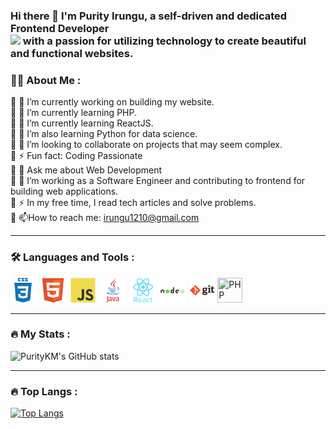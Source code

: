 ### Hi there 👋 I'm Purity Irungu, a self-driven and dedicated Frontend Developer <div><img src="https://media.giphy.com/media/WUlplcMpOCEmTGBtBW/giphy.gif" width="30"> with a passion for utilizing technology to create beautiful and functional websites.<br>
### :woman_technologist: About Me :<div>
📌 🔭 I’m currently working on building my website.<br>
📌 🌱 I’m currently learning PHP.<br>
📌 🌱 I’m currently learning ReactJS.<br>
📌 🌱 I’m also learning Python for data science.<br>
📌 👯 I’m looking to collaborate on projects that may seem complex.<br>
📌 ⚡ Fun fact: Coding Passionate <br>
📌 💬 Ask me about Web Development<br>
📌 :telescope: I’m working as a Software Engineer and contributing to frontend for building web applications.<br>
📌 :zap: In my free time, I read tech articles and solve problems.<br>
📌 :mailbox:How to reach me: irungu1210@gmail.com
  <hr>
  
   ### :hammer_and_wrench: Languages and Tools :
  <div>
    <img src="https://github.com/devicons/devicon/blob/master/icons/css3/css3-plain-wordmark.svg"  title="CSS3" alt="CSS" width="40" height="40"/>&nbsp;
  <img src="https://github.com/devicons/devicon/blob/master/icons/html5/html5-original.svg" title="HTML5" alt="HTML" width="40" height="40"/>&nbsp;
  <img src="https://github.com/devicons/devicon/blob/master/icons/javascript/javascript-original.svg" title="JavaScript" alt="JavaScript" width="40" height="40"/>&nbsp;
  <img src="https://github.com/devicons/devicon/blob/master/icons/java/java-original-wordmark.svg" title="Java" alt="Java" width="40" height="40"/>&nbsp;
  <img src="https://github.com/devicons/devicon/blob/master/icons/react/react-original-wordmark.svg" title="React" alt="React" width="40" height="40"/>&nbsp;
    <img src="https://github.com/devicons/devicon/blob/master/icons/nodejs/nodejs-original-wordmark.svg" title="NodeJS" alt="NodeJS" width="40" height="40"/>&nbsp;
  <img src="https://github.com/devicons/devicon/blob/master/icons/git/git-original-wordmark.svg" title="Git" **alt="Git" width="40" height="40"/>
  <img src="https://github.com/devicons/devicon/blob/master/icons/php/php-original-wordmark.svg" title="PHP" **alt="PHP" width="40" height="40"/>
  </div>

<hr>
  
### :fire: My Stats :
  ![PurityKM's GitHub stats](https://github-readme-stats.vercel.app/api?username=PurityKM&show_icons=true&theme=radical)
    <hr>
### :fire: Top Langs :
  [![Top Langs](https://github-readme-stats.vercel.app/api/top-langs/?username=anuraghazra&hide_progress=true)](https://github.com/anuraghazra/github-readme-stats)
<!--
**PurityKM/PurityKM** is a ✨ _special_ ✨ repository because its `README.md` (this file) appears on your GitHub profile.

Here are some ideas to get you started:


- 🔭 I’m currently working on ...
- 🌱 I’m currently learning ...
- 👯 I’m looking to collaborate on ...
- 🤔 I’m looking for help with ...
- 💬 Ask me about ...
- 📫 How to reach me: ...
- 😄 Pronouns: ...

-->
